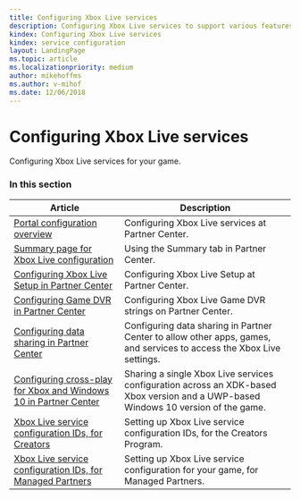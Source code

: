 ```yaml
---
title: Configuring Xbox Live services
description: Configuring Xbox Live services to support various features for your game.
kindex: Configuring Xbox Live services
kindex: service configuration
layout: LandingPage
ms.topic: article
ms.localizationpriority: medium
author: mikehoffms
ms.author: v-mihof
ms.date: 12/06/2018
---
```


# Configuring Xbox Live services

Configuring Xbox Live services for your game.


### In this section

| Article | Description |
|---------|-------------|
| [Portal configuration overview](live-portal-config-overview.md) | Configuring Xbox Live services at Partner Center. |
| [Summary page for Xbox Live configuration](live-portal-summary-tab.md) | Using the Summary tab in Partner Center. |
| [Configuring Xbox Live Setup in Partner Center](live-config-xbl-setup.md) | Configuring Xbox Live Setup at Partner Center. |
| [Configuring Game DVR in Partner Center](live-game-dvr.md) | Configuring Xbox Live Game DVR strings on Partner Center. |
| [Configuring data sharing in Partner Center](live-data-sharing-udc.md) | Configuring data sharing in Partner Center to allow other apps, games, and services to access the Xbox Live settings. |
| [Configuring cross-play for Xbox and Windows 10 in Partner Center](live-config-cross-play-xbox-win10.md) | Sharing a single Xbox Live services configuration across an XDK-based Xbox version and a UWP-based Windows 10 version of the game. |
| [Xbox Live service configuration IDs, for Creators](live-service-config-ids-creators.md) | Setting up Xbox Live service configuration IDs, for the Creators Program. |
| [Xbox Live service configuration IDs, for Managed Partners](live-service-config-ids-mp.md) | Setting up Xbox Live service configuration for your game, for Managed Partners. |
